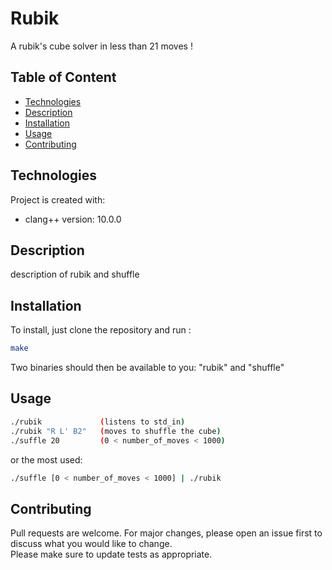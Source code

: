 # Rubik
A rubik's cube solver in less than 21 moves !

## Table of Content

* [Technologies](#technologies)
* [Description](#description)
* [Installation](#installation)
* [Usage](#usage)
* [Contributing](#contributing)

## Technologies

Project is created with:
* clang++ version: 10.0.0

## Description

description of rubik and shuffle

## Installation

To install, just clone the repository and run :
```sh
make
```
Two binaries should then be available to you: "rubik" and "shuffle"

## Usage

```sh
./rubik				(listens to std_in)
./rubik "R L' B2"	(moves to shuffle the cube)
./suffle 20 		(0 < number_of_moves < 1000)
```
or the most used:
```sh
./suffle [0 < number_of_moves < 1000] | ./rubik
```

## Contributing

Pull requests are welcome. For major changes, please open an issue first to discuss what you would like to change.\
Please make sure to update tests as appropriate.